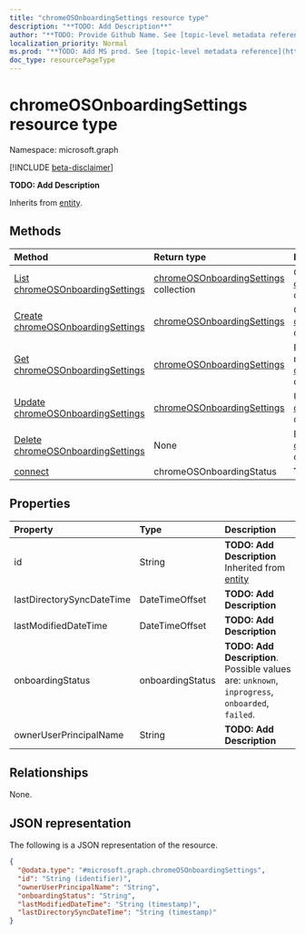 ```yaml
---
title: "chromeOSOnboardingSettings resource type"
description: "**TODO: Add Description**"
author: "**TODO: Provide Github Name. See [topic-level metadata reference](https://msgo.azurewebsites.net/add/document/guidelines/metadata.html#topic-level-metadata)**"
localization_priority: Normal
ms.prod: "**TODO: Add MS prod. See [topic-level metadata reference](https://msgo.azurewebsites.net/add/document/guidelines/metadata.html#topic-level-metadata)**"
doc_type: resourcePageType
---
```


# chromeOSOnboardingSettings resource type

Namespace: microsoft.graph

[!INCLUDE [beta-disclaimer](../../includes/beta-disclaimer.md)]

**TODO: Add Description**


Inherits from [entity](../resources/entity.md).

## Methods
|Method|Return type|Description|
|:---|:---|:---|
|[List chromeOSOnboardingSettings](../api/chromeosonboardingsettings-list.md)|[chromeOSOnboardingSettings](../resources/chromeosonboardingsettings.md) collection|Get a list of the [chromeOSOnboardingSettings](../resources/chromeosonboardingsettings.md) objects and their properties.|
|[Create chromeOSOnboardingSettings](../api/chromeosonboardingsettings-create.md)|[chromeOSOnboardingSettings](../resources/chromeosonboardingsettings.md)|Create a new [chromeOSOnboardingSettings](../resources/chromeosonboardingsettings.md) object.|
|[Get chromeOSOnboardingSettings](../api/chromeosonboardingsettings-get.md)|[chromeOSOnboardingSettings](../resources/chromeosonboardingsettings.md)|Read the properties and relationships of a [chromeOSOnboardingSettings](../resources/chromeosonboardingsettings.md) object.|
|[Update chromeOSOnboardingSettings](../api/chromeosonboardingsettings-update.md)|[chromeOSOnboardingSettings](../resources/chromeosonboardingsettings.md)|Update the properties of a [chromeOSOnboardingSettings](../resources/chromeosonboardingsettings.md) object.|
|[Delete chromeOSOnboardingSettings](../api/chromeosonboardingsettings-delete.md)|None|Deletes a [chromeOSOnboardingSettings](../resources/chromeosonboardingsettings.md) object.|
|[connect](../api/chromeosonboardingsettings-connect.md)|chromeOSOnboardingStatus|**TODO: Add Description**|

## Properties
|Property|Type|Description|
|:---|:---|:---|
|id|String|**TODO: Add Description** Inherited from [entity](../resources/entity.md)|
|lastDirectorySyncDateTime|DateTimeOffset|**TODO: Add Description**|
|lastModifiedDateTime|DateTimeOffset|**TODO: Add Description**|
|onboardingStatus|onboardingStatus|**TODO: Add Description**. Possible values are: `unknown`, `inprogress`, `onboarded`, `failed`.|
|ownerUserPrincipalName|String|**TODO: Add Description**|

## Relationships
None.

## JSON representation
The following is a JSON representation of the resource.
<!-- {
  "blockType": "resource",
  "keyProperty": "id",
  "@odata.type": "microsoft.graph.chromeOSOnboardingSettings",
  "baseType": "microsoft.graph.entity",
  "openType": false
}
-->
``` json
{
  "@odata.type": "#microsoft.graph.chromeOSOnboardingSettings",
  "id": "String (identifier)",
  "ownerUserPrincipalName": "String",
  "onboardingStatus": "String",
  "lastModifiedDateTime": "String (timestamp)",
  "lastDirectorySyncDateTime": "String (timestamp)"
}
```

